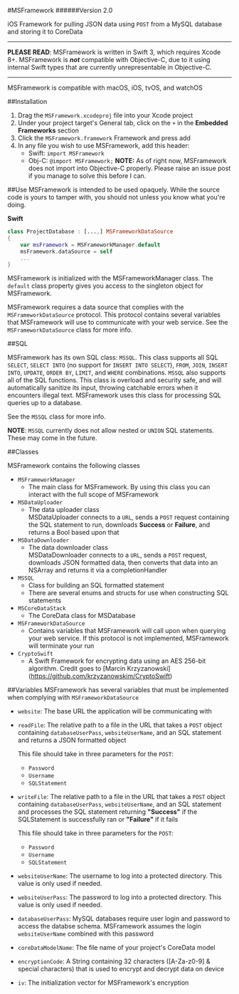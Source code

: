 #MSFramework
######Version 2.0

iOS Framework for pulling JSON data using `POST` from a MySQL database and storing it to CoreData

---

**PLEASE READ**: MSFramework is written in Swift 3, which requires Xcode 8+.  MSFramework is _**not**_ compatible with Objective-C, due to it using internal Swift types that are currently unrepresentable in Objective-C.

---

MSFramework is compatible with macOS, iOS, tvOS, and watchOS

##Installation
1. Drag the `MSFramework.xcodeproj` file into your Xcode project
2. Under your project target's General tab, click on the `+` in the **Embedded Frameworks** section
3. Click the `MSFramework.framework` Framework and press add
4. In any file you wish to use MSFramework, add this header:
	* Swift: `import MSFramework`
	* Obj-C: `@import MSFramework;`  **NOTE:** As of right now, MSFramework does not import into Objective-C properly.  Please raise an issue post if you manage to solve this before I can.

##Use
MSFramework is intended to be used opaquely.  While the source code is yours to tamper with, you should not unless you know what you're doing.

**Swift**

```Swift
class ProjectDatabase : [...,] MSFrameworkDataSource
{
	var msFramework = MSFrameworkManager.default
	msFramework.dataSource = self
	...
}
```

MSFramework is initialized with the MSFrameworkManager class.  The `default` class property gives you access to the singleton object for MSFramework.

MSFramework requires a data source that complies with the `MSFrameworkDataSource` protocol.  This protocol contains several variables that MSFramework will use to communicate with your web service.  See the `MSFrameworkDataSource` class for more info.

##SQL

MSFramework has its own SQL class: `MSSQL`. This class supports all SQL `SELECT`, `SELECT INTO` (no support for `INSERT INTO SELECT`), `FROM`, `JOIN`, `INSERT INTO`, `UPDATE`, `ORDER BY`, `LIMIT`, and `WHERE` combinations.  `MSSQL` also supports all of the SQL functions.  This class is overload and security safe, and will automatically sanitize its input, throwing catchable errors when it encounters illegal text. MSFramework uses this class for processing SQL queries up to a database.

See the `MSSQL` class for more info.

**NOTE**: `MSSQL` currently does not allow nested or `UNION` SQL statements.  These may come in the future.

##Classes

MSFramework contains the following classes

* `MSFrameworkManager`
	* The main class for MSFramework.  By using this class you can interact with the full scope of MSFramework
* `MSDataUploader`
	* The data uploader class<br>MSDataUploader connects to a `URL`, sends a `POST` request containing the SQL statement to run, downloads **Success** or **Failure**, and returns a Bool based upon that
* `MSDataDownloader`
	* The data downloader class<br>MSDataDownloader connects to a `URL`, sends a `POST` request, downloads JSON formatted data, then converts that data into an NSArray and returns it via a completionHandler
* `MSSQL`
	* Class for building an SQL formatted statement
	* There are several enums and structs for use when constructing SQL statements
* `MSCoreDataStack`
	* The CoreData class for MSDatabase
* `MSFrameworkDataSource`
	* Contains variables that MSFramework will call upon when querying your web service.  If this protocol is not implemented, MSFramework will terminate your run 
* `CryptoSwift`
	* A Swift Framework for encrypting data using an AES 256-bit algorithm.  Credit goes to [Marcin Krzyzanowski] (https://github.com/krzyzanowskim/CryptoSwift)


##Variables
MSFramework has several variables that must be implemented when complying with `MSFrameworkDataSource`

* `website`: The base URL the application will be communicating with

* `readFile`: The relative path to a file in the URL that takes a `POST` object containing `databaseUserPass`, `websiteUserName`, and an SQL statement and returns a JSON formatted object
     
     This file should take in three parameters for the `POST`:
     * `Password`
     * `Username`
     * `SQLStatement`
* `writeFile`: The relative path to a file in the URL that takes a `POST` object containing `databaseUserPass`, `websiteUserName`, and an SQL statement and processes the SQL statement returning **"Success"** if the SQLStatement is successfully ran or **"Failure"** if it fails
     
     This file should take in three parameters for the `POST`:
     * `Password`
     * `Username`
     * `SQLStatement`
* `websiteUserName`: The username to log into a protected directory.  This value is only used if needed.
* `websiteUserPass`: The password to log into a protected directory.  This value is only used if needed.
* `databaseUserPass`: MySQL databases require user login and password to access the databse schema.  MSFramework assumes the login `websiteUserName` combined with this password
* `coreDataModelName`: The file name of your project's CoreData model
* `encryptionCode`: A String containing 32 characters ([A-Za-z0-9] & special characters) that is used to encrypt and decrypt data on device
* `iv`: The initialization vector for MSFramework's encryption